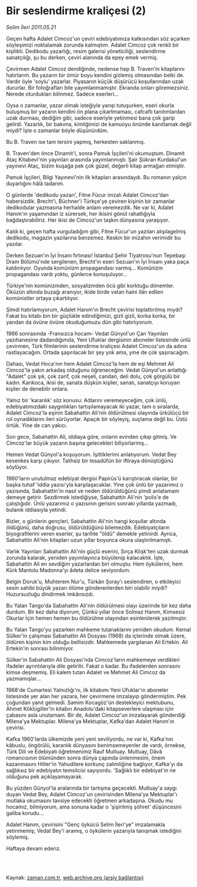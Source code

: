 # Bir seslendirme kraliçesi (2)

*Selim İleri 2011.05.21*

<td class="columnist-detail">
<p>Geçen hafta Adalet Cimcoz'un çeviri edebiyatımıza katkısından söz açarken söyleşimizi noktalamak zorunda kalmıştım. Adalet Cimcoz çok renkli bir kişilikti. Dedikodu yazarlığı, resim galerisi yöneticiliği, seslendirme sanatçılığı, şu bu derken, çeviri alanın­da da epey emek vermiş.</p>
<p>
<div id="haberMetinDiv">
<p>Çevirmen Adalet Cimcoz dendiğinde, nedense hep B. Traven'in kitaplarını hatırlarım. Bu yazarın bir ömür boyu kendini gizlemiş olmasından belki de. Vardır öyle 'soylu' yazarlar. Piyasanın küçük düşürücü koşullarından uzak dururlar. Bir fotoğrafları bile yayım­lanmamıştır. Ekranda onları göremezsiniz. Nerede oturdukları bilin­mez. Sadece eserleri...
<p>Oysa o zamanlar, yazar olmak isteğiyle yanıp tutuşurken, ese­ri okurla buluşmuş bir yazarın kendini ön plana çıkartmaması, caf­caflı tanıtımlardan uzak durması, dediğim gibi, sadece eseriyle ye­tinmesi bana çok garip gelirdi. Yazarlık, bir bakıma, kimliğimizi de kamuoyu önünde kanıtlamak değil miydi? İşte o zamanlar böyle düşünürdüm.
<p>Bu B. Traven ise tam tersini yapmış, herkesten saklanmış.
<p>B. Traven'den önce Dinamit'i, sonra Pamuk İşçileri'ni okumuş­tum. Dinamit Ataç Kitabevi'nin yayınları arasında yayımlan­mıştı. Şair Şükran Kurdakul'un yayınevi Ataç, bizim kuşağa pek çok güzel, değerli kitap armağan etmiştir.
<p>Pamuk İşçileri, Bilgi Yayınevi'nin ilk kitapları arasındaydı. Bu romanın yalçın duyarlığını hâlâ tadarım.
<p>O günlerde 'dedikodu yazarı', Fitne Fücur imzalı Adalet Cimcoz'dan habersizdik. Brecht'i, Büchner'i Türkçe'ye çeviren kişinin bir zamanlar dedikodular yazmasına herhalde anlam veremezdik. Ne var ki, Adalet Hanım'ın yaşamından iz sürersek, her ikisini gönül rahatlığıyla bağdaştırabiliriz. Her ikisi de Cimcoz'un taşkın dün­yasına yaraşıyor.
<p>Kaldı ki, geçen hafta vurguladığım gibi, Fitne Fücur'un ya­zıları alışılagelmiş dedikodu, magazin yazılarına benzemez. Keskin bir mizahın verimidir bu yazılar.
<p>Derken Sezuan'ın İyi İnsanı fırtınası! İstanbul Şehir Tiyatrosu'nun Tepebaşı Dram Bölümü'nde sergilenen, Brecht'in eseri Sezuan'ın İyi İnsanı yaka paça kaldırılıyor. Oyunda komünizm propagandası varmış... Komünizm propagandası vardı yoktu, günlerce konuşuluyor...
<p>Türkiye'nin komünizmden, sosyalizmden öcü gibi korktuğu dönemler. Öküzün altında buzağı aranıyor, ikide birde vatan haini ilân edilen komünistler ortaya çıkartılıyor.
<p>Şimdi hatırlamıyorum, Adalet Hanım'ın Brecht çevirisi toplattırılmış mıydı? Fakat bu kitabı bin bir güçlükle edindiğimizi, gizli gizli, korka korka, bir yandan da övüne övüne okuduğumuzu dün gibi hatırlıyorum.
<p>1966 sonrasında -Fransızca hocam- Vedat Günyol'un Çan Yayınları yazıhanesine dadandığımda, Yeni Ufuklar dergisinin aboneler listesinde ünlü çevirmen, Türk filmlerinin seslendirme kraliçesi Ada­let Cimcoz'un da adına rastlayacağım. Ortada şaşırılacak bir şey yok ama, yine de çok şaşıracağım.
<p>Dahası, Vedat Hoca'nın hem Adalet Cimcoz'la hem de eşi Mehmet Ali Cimcoz'la yakın arkadaş olduğunu öğreneceğim. Vedat Günyol'un anlattığı "Adalet" çok şık, çok zarif, çok neşeli, candan, deli dolu, çok görgülü bir kadın. Karıkoca, ikisi de, sanata düşkün kişi­ler, sanatı, sanatçıyı koruyan kişiler de denebilir onlara.
<p>Yalnız bir 'karanlık' söz konusu: Adlarını veremeyeceğim, çok ünlü, edebiyatımızdaki saygınlıkları tartışılamayacak iki yazar, tam o sıralarda, Adalet Cimcoz'la eşinin Sabahattin Ali'nin öldü­rülmesi olayında ürkütücü bir rol oynadıklarını ileri sürüyorlar. Apaçık bir söyleyiş, suçlama değil bu. Üstü örtük. Yine de can ya­kıcı.
<p>Son gece, Sabahattin Ali, iddiaya göre, onların evinden çıkıp gitmiş. Ve Cimcoz'lar büyük yazarın başına gelecekleri biliyorlar­mış...
<p>Hemen Vedat Günyol'a koşuyorum. İşittiklerimi anlatıyorum. Vedat Bey kesenkes karşı çıkıyor. Talihsiz bir tesadüfün bir iftira­ya dönüştüğünü söylüyor.
<p>1960'ların unutulmaz edebiyat dergisi Papirüs'ü karıştıracak olanlar, bir başka tuhaf 'iddia yazısı'yla karşılaşacaklar. Yine çok ünlü bir yazarımız o yazısında, Sabahattin'in nasıl ve neden öldürüldüğünü şimdi anlatamam demeye getirir. Sezdirmek istediğiyse, Sabahattin Ali'nin 'polis'e de çalıştığıdır. Ünlü yazarımız o yazısının gerisini sonraki yıllarda yazmadı, bulanık iddiasıyla yetindi.
<p>Bizler, o günlerin gençleri, Sabahattin Ali'nin hangi koşul­lar altında öldüğünü, daha doğrusu, öldürüldüğünü bilemezdik. Edebiyatçıların biyografilerini veren eserler, şu tarihte "öldü" de­mekle yetinirdi. Ayrıca, Sabahattin Ali'nin kitapları uzun yıllar boyunca okura ulaştırılmamıştı.
<p>Varlık Yayınları Sabahattin Ali'nin güçlü eserini, Sırça Köşk'ten uzak durmak zorunda kalarak, yeniden yayımlayınca büyüle­nip kalacaktık. İşte, Sabahattin Ali en sevdiğim yazarlardan biri olmuştu: Hem öykülerini, hem Kürk Mantolu Madonna'yı âdeta delice seviyordum.
<p>Belgin Doruk'u, Muhterem Nur'u, Türkân Şoray'ı seslendiren, o etkileyici sesin sahibi büyük yazarı ölüme gönderenlerden biri olabilir miydi? Huzursuzluğu dindirmek imkânsızdı.
<p>Bu Yalan Tango'da Sabahattin Ali'nin öldürülmesi olayı üze­rinde bir kez daha durdum. Bir kez daha diyorum, Çünkü yıllar ön­ce Solmaz Hanım, Kimsesiz Okurlar İçin hemen hemen bu öldürülme olayından esinlenilerek yazılmıştır.
<p>Bu Yalan Tango'yu yazarken mahkeme tutanaklarını yeniden oku­dum. Kemal Sülker'in çalışması Sabahattin Ali Dosyası (1968) da içlerinde olmak üzere, öldüren kişinin kim olduğu bellisizdir. Mah­kemede yargılanan Ali Ertekin. Ali Ertekin'in sonrası bilinmiyor.
<p>Sülker'in Sabahattin Ali Dosyası'nda Cimcoz'ların mahkemeye verdikleri ifadeler ayrıntılarıyla dile getirilir. Fakat o kadar. Bu ifadelerden sonrasını kimse deşmemiş. Eli kalem tutan Adalet ve Mehmet Ali Cimcoz da yazmamışlar...
<p>1968'de Cumartesi Yalnızlığı'nı, ilk kitabımı Yeni Ufuklar'ın aboneler listesinde yer alan her yazara, her çevirmene imzalayıp göndermiştim. Pek çoğundan yanıt gelmedi. Samim Kocagöz'ün destek­leyici mektubunu, Ahmet Köklügiller'in kitabın Anadolu'daki kitap­severlere ulaşması için çabasını asla unutamam. Bir de, Adalet Cimcoz'un imzalayarak gönderdiği Milena'ya Mektuplar. Milena'ya Mektuplar, Kafka'dan Adalet Hanım'ın çevirisi.
<p>Kafka 1960'larda ülkemizde yeni yeni seviliyordu, ne var ki, Kafka'nın kâbuslu, öngörülü, karanlık dünyasını benimsemeyenler de vardı, örnekse, Türk Dili ve Edebiyatı öğretmenimiz Rauf Mutluay. Mutluay, Dâvâ romancısının ölümünden sonra dünya çapında ünlenme­sini, önem kazanmasını Hitler'in Yahudilere korkunç zalimliğine bağlıyor, Kafka'yı da sağlıksız bir edebiyatın temsilcisi sayıyor­du. 'Sağlıklı bir edebiyat'ın ne olduğunu pek açıklayamayarak.
<p>Bu yüzden Günyol'la aralarında bir tartışma geçecekti. Mutluay'a saygı duyan Vedat Bey, Adalet Cimcoz'un çevirisinden Milena'ya Mektuplar'ı mutlaka okumasını tavsiye edecekti öğretmen arkadaşına. Okudu mu hocamız, bilmiyorum, ama sonuna kadar o 'şişirilmiş şöh­ret' düşüncesini galiba korudu...
<p>Adalet Hanım, çevirisini "Genç öykücü Selim İleri'ye" imzala­makla yetinmemiş; Vedat Bey'i aramış, o öykülerin yazarıyla ta­nışmak istediğini söylemiş.
<p>Haftaya devam ederiz.</p></p></p></p></p></p></p></p></p></p></p></p></p></p></p></p></p></p></p></p></p></p></p></p></p></p></p></div>
</p>


<p><br>
		 </br></p></td>

Kaynak: [zaman.com.tr](http://zaman.com.tr/yazar.do?yazino=1136607), [web.archive.org (arşiv bağlantısı)](http://web.archive.org/web/20110816013851/http://www.zaman.com.tr:80/yazar.do?yazino=1136607)
